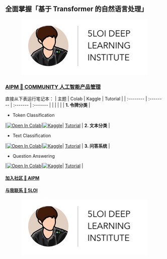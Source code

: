 ## 全面掌握「基于 Transformer 的自然语言处理」

<center><a href="https://5loi.com/about_loi"> <img src="Transformer_NLP/images/DLI_Header.png" alt="Header" style="width: 400px;"/> </a></center>

### [AIPM 🌿 COMMUNITY 人工智能产品管理](https://roadmaps.feishu.cn/wiki/RykrwFxPiiU4T7kZ63bc7Lqdnch)

直接从下表运行笔记本：
| 主题 | Colab | Kaggle | Tutorial |
| :-------- | :-------- | :------- | :------- |
| | | | |
**1. 令牌分类**
|<ul><li>Token Classification</li></ul>|[![Open In Colab](https://colab.research.google.com/assets/colab-badge.svg)](https://colab.research.google.com/github/wuloi/5loi-Transformer-NLP/blob/zh/Transformer_NLP/zh/workshops/TokenClassification/00_introduction.ipynb)|[![Kaggle](https://kaggle.com/static/images/open-in-kaggle.svg)](https://kaggle.com/kernels/welcome?src=https://github.com/wuloi/5loi-Transformer-NLP/blob/zh/Transformer_NLP/zh/workshops/TokenClassification/00_introduction.ipynb)| [Tutorial](Transformer_NLP/tutorials/Task1-TokenClassification.mp4) |
**2. 文本分类**
|<ul><li>Text Classification</li></ul>|[![Open In Colab](https://colab.research.google.com/assets/colab-badge.svg)](https://colab.research.google.com/github/wuloi/5loi-Transformer-NLP/blob/zh/Transformer_NLP/zh/workshops/TextClassification/00_introduction.ipynb)|[![Kaggle](https://kaggle.com/static/images/open-in-kaggle.svg)](https://kaggle.com/kernels/welcome?src=https://github.com/wuloi/5loi-Transformer-NLP/blob/zh/Transformer_NLP/zh/workshops/TextClassification/00_introduction.ipynb)| [Tutorial](Transformer_NLP/tutorials/Task2-TextClassification.mp4) |
**3. 问答系统**
|<ul><li>Question Answering</li></ul>|[![Open In Colab](https://colab.research.google.com/assets/colab-badge.svg)](https://colab.research.google.com/github/wuloi/5loi-Transformer-NLP/blob/zh/Transformer_NLP/zh/workshops/QuestionAnswering/00_introduction.ipynb)|[![Kaggle](https://kaggle.com/static/images/open-in-kaggle.svg)](https://kaggle.com/kernels/welcome?src=https://github.com/wuloi/5loi-Transformer-NLP/blob/zh/Transformer_NLP/zh/workshops/QuestionAnswering/00_introduction.ipynb)| [Tutorial](Transformer_NLP/tutorials/Task3-QuestionAnswering.mp4) |


#### [加入社区 🌿 AIPM](https://www.theforage.cn/community)
#### [与我联系 🐬 5LOI](https://5loi.com/about_loi)

<center><a href="https://5loi.com/about_loi"> <img src="Transformer_NLP/images/DLI_Header.png" alt="Header" style="width: 400px;"/> </a></center>
